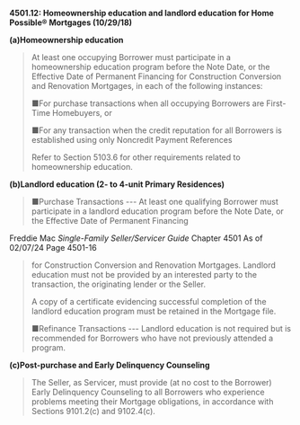 **4501.12: Homeownership education and landlord education for Home
Possible® Mortgages (10/29/18)**

**(a)Homeownership education**

> At least one occupying Borrower must participate in a homeownership
> education program before the Note Date, or the Effective Date of
> Permanent Financing for Construction Conversion and Renovation
> Mortgages, in each of the following instances:
>
> ■For purchase transactions when all occupying Borrowers are First-Time
> Homebuyers, or
>
> ■For any transaction when the credit reputation for all Borrowers is
> established using only Noncredit Payment References
>
> Refer to Section 5103.6 for other requirements related to
> homeownership education.

**(b)Landlord education (2- to 4-unit Primary Residences)**

> ■Purchase Transactions --- At least one qualifying Borrower must
> participate in a landlord education program before the Note Date, or
> the Effective Date of Permanent Financing

Freddie Mac *Single-Family Seller/Servicer Guide* Chapter 4501 As of
02/07/24 Page 4501-16

> for Construction Conversion and Renovation Mortgages. Landlord
> education must not be provided by an interested party to the
> transaction, the originating lender or the Seller.
>
> A copy of a certificate evidencing successful completion of the
> landlord education program must be retained in the Mortgage file.
>
> ■Refinance Transactions --- Landlord education is not required but is
> recommended for Borrowers who have not previously attended a program.

**(c)Post-purchase and Early Delinquency Counseling**

> The Seller, as Servicer, must provide (at no cost to the Borrower)
> Early Delinquency Counseling to all Borrowers who experience problems
> meeting their Mortgage obligations, in accordance with Sections
> 9101.2(c) and 9102.4(c).